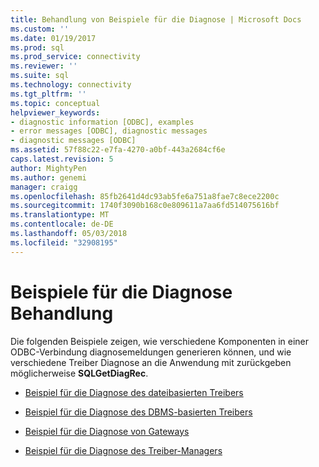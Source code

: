 ```yaml
---
title: Behandlung von Beispiele für die Diagnose | Microsoft Docs
ms.custom: ''
ms.date: 01/19/2017
ms.prod: sql
ms.prod_service: connectivity
ms.reviewer: ''
ms.suite: sql
ms.technology: connectivity
ms.tgt_pltfrm: ''
ms.topic: conceptual
helpviewer_keywords:
- diagnostic information [ODBC], examples
- error messages [ODBC], diagnostic messages
- diagnostic messages [ODBC]
ms.assetid: 57f88c22-e7fa-4270-a0bf-443a2684cf6e
caps.latest.revision: 5
author: MightyPen
ms.author: genemi
manager: craigg
ms.openlocfilehash: 85fb2641d4dc93ab5fe6a751a8fae7c8ece2200c
ms.sourcegitcommit: 1740f3090b168c0e809611a7aa6fd514075616bf
ms.translationtype: MT
ms.contentlocale: de-DE
ms.lasthandoff: 05/03/2018
ms.locfileid: "32908195"
---
```

# <a name="diagnostic-handling-examples"></a>Beispiele für die Diagnose Behandlung
Die folgenden Beispiele zeigen, wie verschiedene Komponenten in einer ODBC-Verbindung diagnosemeldungen generieren können, und wie verschiedene Treiber Diagnose an die Anwendung mit zurückgeben möglicherweise **SQLGetDiagRec**.  
  
-   [Beispiel für die Diagnose des dateibasierten Treibers](../../../odbc/reference/develop-app/file-based-driver-diagnostic-example.md)  
  
-   [Beispiel für die Diagnose des DBMS-basierten Treibers](../../../odbc/reference/develop-app/dbms-based-driver-diagnostic-example.md)  
  
-   [Beispiel für die Diagnose von Gateways](../../../odbc/reference/develop-app/gateways-diagnostic-example.md)  
  
-   [Beispiel für die Diagnose des Treiber-Managers](../../../odbc/reference/develop-app/driver-manager-diagnostic-example.md)
